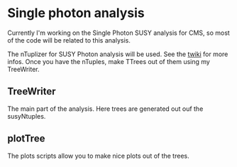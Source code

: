 # Single photon analysis
Currently I'm working on the Single Photon SUSY analysis for CMS, so most of the
code will be related to this analysis.

The nTuplizer for SUSY Photon analysis will be used. See the
[twiki](https://twiki.cern.ch/twiki/bin/viewauth/CMS/SWGuideSusyNtuplesRA3)
for more infos. Once you have the nTuples, make TTrees out of them
using my TreeWriter.

## TreeWriter
The main part of the analysis. Here trees are generated out ouf the susyNtuples.

## plotTree
The plots scripts allow you to make nice plots out of the trees.
